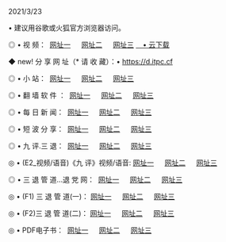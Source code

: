 <p>2021/3/23
<p>• 建议用谷歌或火狐官方浏览器访问。
<p>◎ • 视 频： 
<a href="http://pvi.hdfmradio.com/" target="_blank">网址一</a> 　 
<a href="http://ptq.hdfmradio.com/" target="_blank">网址二</a> 　 
<a href="http://ptq.hdfmradio.com/b.html" target="_blank">网址三</a>
<a href="https://yadi.sk/d/d0sUeAOpal3njw" target="_blank">　• 云下载 </a></p>
<p>◆ new! 分 享 网 址（* 请 收 藏）：• <a href="http://pry.hdfmradio.com/a.html">https://d.itpc.cf</a></p>

<p>◎ • 小 站：  
<a href="http://pvi.hdfmradio.com/f.html" target="_blank">网址一</a> 　 
<a href="http://ptq.hdfmradio.com/h.html" target="_blank">网址二</a> 　 
<a href="http://ptq.hdfmradio.com/k/" target="_blank">网址三</a></p>
<p>◎ • 翻 墙 软 件 ：  
<a href="http://pvi.hdfmradio.com/ff/" target="_blank">网址一</a> 　 
<a href="http://ptq.hdfmradio.com/s/read/a1_nd.html" target="_blank">网址二</a> 　 
<a href="http://ptq.hdfmradio.com/ff/index.html" target="_blank">网址三</a></p>
<p>◎ • 每 日 新 闻：  
<a href="http://pvi.hdfmradio.com/day/" target="_blank">网址一</a> 　 
<a href="http://ptq.hdfmradio.com/day/" target="_blank">网址二</a> 　 
<a href="http://ptq.hdfmradio.com/day/index.html" target="_blank">网址三</a></p>
<p>◎ • 短 波 分 享：  
<a href="http://pvi.hdfmradio.com/h/" target="_blank">网址一</a> 　 
<a href="http://ptq.hdfmradio.com/h/" target="_blank">网址二</a> 　 
<a href="http://ptq.hdfmradio.com/h/index.html" target="_blank">网址三</a></p>
<p>◎ • 九 评.三 退：  
<a href="http://pvi.hdfmradio.com/t/" target="_blank">网址一</a> 　 
<a href="http://ptq.hdfmradio.com/v2/index.html" target="_blank">网址二</a> 　 
<a href="http://ptq.hdfmradio.com/tt/index.html" target="_blank">网址三</a> 　</p>
<p>◎ • (E2_视频/语音)《九 评》视频/语音: 
<a href="http://ptq.hdfmradio.com/7738.html" target="_blank">网址一</a> 　 
<a href="http://ptq.hdfmradio.com/7614.html" target="_blank">网址二</a> 　 
<a href="http://ptq.hdfmradio.com/7633.html" target="_blank">网址三</a></p>
<p>◎ • 三 退 管 道...退 党 网：  
<a href="http://pvi.hdfmradio.com/go/td1.html" target="_blank">网址一</a> 　 
<a href="http://ptq.hdfmradio.com/go/td2.html" target="_blank">网址二</a> 　 
<a href="http://ptq.hdfmradio.com/go/td3.html" target="_blank">网址三</a></p>
<p>◎ • (F1) 三 退 管 道(一)： 
<a href="http://pvi.hdfmradio.com/dd/" target="_blank">网址一</a> 　 
<a href="http://ptq.hdfmradio.com/s/read/a1_tdx.html" target="_blank">网址二</a> 　 
<a href="http://ptq.hdfmradio.com/dd/" target="_blank">网址三</a></p>
<p>◎ • (F2)三 退 管 道(二)： 
<a href="http://ptq.hdfmradio.com/d/" target="_blank">网址一</a> 　 
<a href="http://pvi.hdfmradio.com/d/index.html" target="_blank">网址二</a> 　 
<a href="http://ptq.hdfmradio.com/d/" target="_blank">网址三</a></p>
<p>◎ • PDF电子书：  
<a href="http://pvi.hdfmradio.com/p/" target="_blank">网址一</a> 　 
<a href="http://ptq.hdfmradio.com/p/index.html" target="_blank">网址二</a> 　 
<a href="http://ptq.hdfmradio.com/p/" target="_blank">网址三</a></p>
